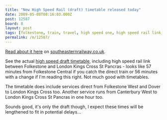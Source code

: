 ```yaml
---
title: "New High Speed Rail (draft) timetable released today"
date: 2009-05-08T08:16:03.000Z
post: 12587
board: 8
layout: post
tags: [folkestone, train, travel, high speed one, high speed rail link, london kings cross, folkestone, folkestone central, folkestone west, dover priory, php]
permalink: /m/12587/
---
```

<a href="http://www.southeasternrailway.co.uk/news.php?id=259&u=index.php">Read about it here</a> on <a href="http://www.southeasternrailway.co.uk">southeasternrailway.co.uk</a>.

See the actual <a href="http://www.southeastern2009.co.uk/index.php/cms/pages/view/261">high speed draft timetable</a>, including high speed rail link between Folkestone and London Kings Cross St Pancras - looks like 57 minutes from Folkestone Central if you catch the direct train or 56 minutes with a change if I'm reading this right. Not much good with timetables.

The timetable does include services direct from Folkestone West and Dover to London Kings Cross too. Another service runs from Canterbury West to London Kings Cross St Pancras in one hour too.

Sounds good, it's only the draft though, I expect these times will be lengthened to fit in potential delays...

